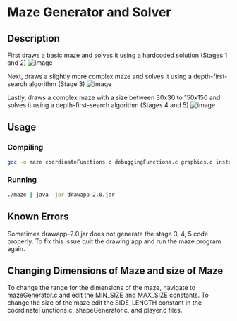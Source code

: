# Maze Generator and Solver

## Description

First draws a basic maze and solves it using a hardcoded solution (Stages 1 and 2)
![image](https://user-images.githubusercontent.com/112534138/200616121-f47b9b91-ab76-4fa9-859f-39023e33eddf.png)

Next, draws a slightly more complex maze and solves it using a depth-first-search algorithm (Stage 3)
![image](https://user-images.githubusercontent.com/112534138/200616539-2937c5ef-26dc-426e-9fdc-b3f61a1dc2e1.png)

Lastly, draws a complex maze with a size between 30x30 to 150x150 and solves it using a depth-first-search algorithm (Stages 4 and 5)
![image](https://user-images.githubusercontent.com/112534138/200617207-3fc57100-93b4-4f04-a60a-07a3373b6b56.png)

## Usage
### Compiling
```bash
gcc -o maze coordinateFunctions.c debuggingFunctions.c graphics.c instructionGenerator.c mazeGenerator.c mazeSolver.c player.c positionFunctions.c shapeGenerator.c stack.c main.c

```
### Running
```bash
./maze | java -jar drawapp-2.0.jar
```
## Known Errors
Sometimes drawapp-2.0.jar does not generate the stage 3, 4, 5 code properly. To fix this issue quit the drawing app and run the maze program again.

## Changing Dimensions of Maze and size of Maze

To change the range for the dimensions of the maze, navigate to mazeGenerator.c and edit the MIN_SIZE and MAX_SIZE constants.
To change the size of the maze edit the SIDE_LENGTH constant in the coordinateFunctions.c, shapeGenerator.c, and player.c files.
